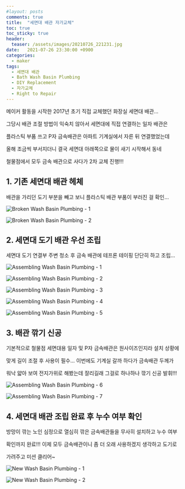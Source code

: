 ```yaml
---
#layout: posts
comments: true
title:  "세면대 배관 자가교체"
toc: true
toc_sticky: true
header:
  teaser: /assets/images/20210726_221231.jpg
date:   2021-07-26 23:30:00 +0900
categories:
  - maker
tags:
  - 세면대 배관
  - Bath Wash Basin Plumbing
  - DIY Replacement
  - 자가교체
  - Right to Repair
---
```

메이커 활동을 시작한 2017년 초기 직접 교체했던 화장실 세면대 배관...

그당시 배관 조절 방법이 익숙치 않아서 세면대에 직접 연결하는 일자 배관은

플라스틱 부품 쓰고 P자 금속배관은 아파트 기계실에서 자른 뒤 연결했었는데

올해 조금씩 부서지더니 결국 세면대 아래쪽으로 물이 새기 시작해서 동네

철물점에서 모두 금속 배관으로 사다가 2차 교체 진행!!!

## 1. 기존 세면대 배관 헤체

배관을 가리던 도기 부분을 빼고 보니 플라스틱 배관 부품이 부러진 걸 확인...

![Broken Wash Basin Plumbing - 1](/assets/images/20210726_180740.jpg)

![Broken Wash Basin Plumbing - 2](/assets/images/20210726_180808.jpg)

## 2. 세면대 도기 배관 우선 조립

세면대 도기 연결부 주변 청소 후 금속 배관에 테프론 테이핑 단단히 하고 조립...

![Assembling Wash Basin Plumbing - 1](/assets/images/20210726_193731.jpg)

![Assembling Wash Basin Plumbing - 2](/assets/images/20210726_194810.jpg)

![Assembling Wash Basin Plumbing - 3](/assets/images/20210726_194953.jpg)

![Assembling Wash Basin Plumbing - 4](/assets/images/20210726_195613.jpg)

![Assembling Wash Basin Plumbing - 5](/assets/images/20210726_202028.jpg)

## 3. 배관 깎기 신공

기본적으로 철물점 세면대용 일자 및 P자 금속배관은 원사이즈인지라 설치 상황에

맞게 길이 조절 후 사용이 필수... 이번에도 기계실 갈까 하다가 금속배관 두께가

워낙 얇아 보여 전지가위로 해봤는데 잘리길래 그걸로 하나하나 깎기 신공 발휘!!!

![Assembling Wash Basin Plumbing - 6](/assets/images/20210726_202513.jpg)

![Assembling Wash Basin Plumbing - 7](/assets/images/20210726_214055.jpg)

## 4. 세면대 배관 조립 완료 후 누수 여부 확인

방망이 깎는 노인 심정으로 열심히 깎은 금속배관들을 무사히 설치하고 누수 여부

확인까지 완료!!! 이제 모두 금속배관이니 좀 더 오래 사용하겠지 생각하고 도기로

가려주고 미션 클리어~

![New Wash Basin Plumbing - 1](/assets/images/20210726_221231.jpg)

![New Wash Basin Plumbing - 2](/assets/images/20210726_221235.jpg)
